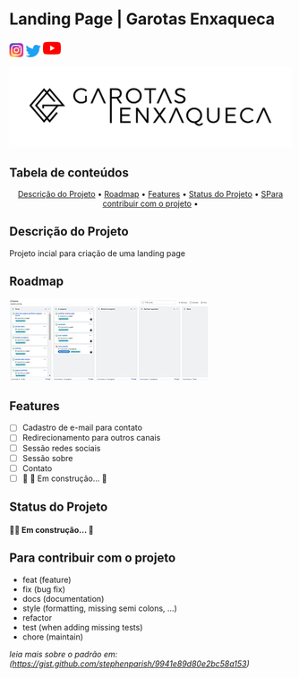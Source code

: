 # Landing Page | Garotas Enxaqueca

[![Instagram](./static/instagram-logo.png)](https://instagram.com/garotasenxaqueca)
[![Twitter](./static/twitter-logo.png)](https://twitter.com/calmacah)
[![Youtube](./static/youtube-logo.png)](https://www.youtube.com/c/garotasenxaqueca)

![](./static/01_GE_Logo_black.png)

## Tabela de conteúdos

<p align="center">
 <a href="#Descrição do Projeto">Descrição do Projeto</a> •
 <a href="#roadmap">Roadmap</a> • 
 <a href="#Features">Features</a> • 
 <a href="#Status do Projeto">Status do Projeto</a> • 
 <a href="#Para contribuir com o projeto">SPara contribuir com o projeto</a> • 
</p>

## Descrição do Projeto
<p> Projeto incial para criação de uma landing page</p>

## Roadmap
![](./static/roadmap.jpg)

## Features

- [ ] Cadastro de e-mail para contato
- [ ] Redirecionamento para outros canais
- [ ] Sessão redes sociais 
- [ ] Sessão sobre 
- [ ] Contato
- [ ] 🚧 🚀 Em construção...  🚧

## Status do Projeto
<h4> 
	🚧🚀 Em construção...  🚧
</h4>

## Para contribuir com o projeto

- feat (feature)
- fix (bug fix)
- docs (documentation)
- style (formatting, missing semi colons, …)
- refactor
- test (when adding missing tests)
- chore (maintain)

*leia mais sobre o padrão em: (https://gist.github.com/stephenparish/9941e89d80e2bc58a153)*